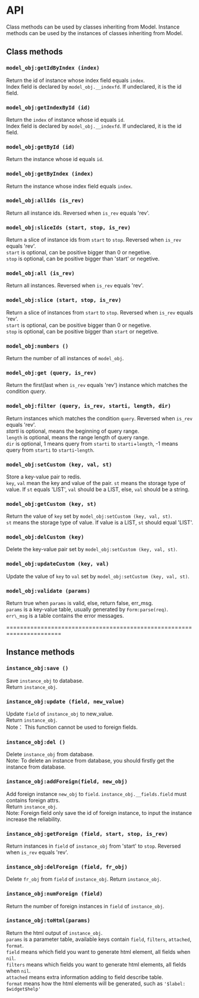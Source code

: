 # 
# API
Class methods can be used by classes inheriting from Model.
Instance methods can be used by the instances of classes inheriting from Model.

## Class methods

### `model_obj:getIdByIndex (index)`  
Return the id of instance whose index field equals `index`.  
Index field is declared by `model_obj.__indexfd`. If undeclared, it is the id field.  

### `model_obj:getIndexById (id)`  
Return the `index` of instance whose id equals `id`.  
Index field is declared by `model_obj.__indexfd`. If undeclared, it is the id field.  

### `model_obj:getById (id)`  
Return the instance whose id equals `id`.

### `model_obj:getByIndex (index)`  
Return the instance whose index field equals `index`.

### `model_obj:allIds (is_rev)`  
Return all instance ids. Reversed when `is_rev` equals 'rev'.  

### `model_obj:sliceIds (start, stop, is_rev)`  
Return a slice of instance ids from `start` to `stop`. Reversed when `is_rev` equals 'rev'.  
`start` is optional, can be positive bigger than 0 or negetive.  
`stop` is optional, can be positive bigger than 'start' or negetive.

### `model_obj:all (is_rev)`  
Return all instances. Reversed when `is_rev` equals 'rev'.

### `model_obj:slice (start, stop, is_rev)`  
Return a slice of instances from `start` to `stop`. Reversed when `is_rev` equals 'rev'.  
`start` is optional, can be positive bigger than 0 or negetive.  
`stop` is optional, can be positive bigger than `start` or negetive.

### `model_obj:numbers ()`  
Return the number of all instances of `model_obj`.

### `model_obj:get (query, is_rev)`  
Return the first(last when `is_rev` equals 'rev') instance which matches the condition _query_. 
  
### `model_obj:filter (query, is_rev, starti, length, dir)`  
Return instances which matches the condition `query`. Reversed when `is_rev` equals 'rev'.  
_starti_ is optional, means the beginning of query range.  
`length` is optional, means the range length of query range.  
`dir` is optional, 1 means query from `starti` to `starti`+`length`, -1 means query from `starti` to `starti`-`length`.

### `model_obj:setCustom (key, val, st)`  
Store a key-value pair to redis.    
`key`, `val` mean the key and value of the pair.
`st` means the storage type of value. If `st` equals 'LIST', `val` should be a LIST, else, `val` should be a string.

### `model_obj:getCustom (key, st)`  
Return the value of `key` set by `model_obj:setCustom (key, val, st)`.   
`st` means the storage type of value. If value is a LIST, `st` should equal 'LIST'.

### `model_obj:delCustom (key)`  
Delete the key-value pair set by `model_obj:setCustom (key, val, st)`.  

### `model_obj:updateCustom (key, val)`
Update the value of `key` to `val` set by `model_obj:setCustom (key, val, st)`.   

### `model_obj:validate (params)`  
Return true when `params` is valid, else, return false, err\_msg.  
`params` is a key-value table, usually generated by `Form:parse(req)`.  
`err\_msg` is a table contains the error messages.

====================================================================== 

## Instance methods
### `instance_obj:save ()`  
Save `instance_obj` to database.  
Return `instance_obj`.

### `instance_obj:update (field, new_value)`  
Update `field` of `instance_obj` to new\_value.  
Return `instance_obj`.  
Note： This function cannot be used to foreign fields.

### `instance_obj:del ()`  
Delete `instance_obj` from database.  
Note: To delete an instance from database, you should firstly get the instance from database.

### `instance_obj:addForeign(field, new_obj)`  
Add foreign instance `new_obj` to `field`. `instance_obj.__fields.field` must contains foreign attrs.  
Return `instance_obj`.  
Note: Foreign field only save the id of foreign instance, to input the instance increase the reliability.

### `instance_obj:getForeign (field, start, stop, is_rev)`  
Return instances in `field` of `instance_obj` from 'start' to `stop`. Reversed when `is_rev` equals 'rev'.

### `instance_obj:delForeign (field, fr_obj)`  
Delete `fr_obj` from `field` of `instance_obj`.
Return `instance_obj`.

### `instance_obj:numForeign (field)`  
Return the number of foreign instances in `field` of `instance_obj`.

### `instance_obj:toHtml(params)`  
Return the html output of `instance_obj`.  
`params` is a parameter table, available keys contain `field`, `filters`, `attached`, `format`.  
`field` means which field you want to generate html element, all fields when `nil`.  
`filters` means which fields you want to generate html elements, all fields when `nil`.  
`attached` means extra information adding to field describe table.  
`format` means how the html elements will be generated, such as `'$label: $widget$help'`
